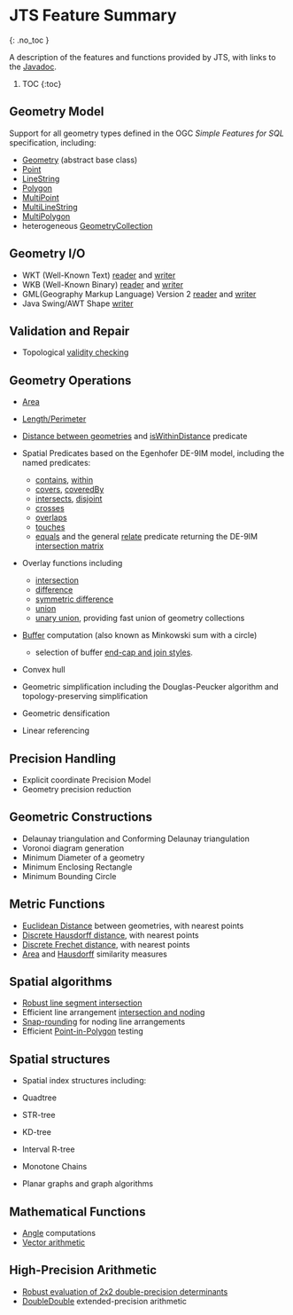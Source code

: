 # JTS Feature Summary
{: .no_toc }

A description of the features and functions provided by
JTS, with links to the
[Javadoc](https://locationtech.github.io/jts/javadoc/index.html).

1. TOC
{:toc}


## Geometry Model

Support for all geometry types defined in the OGC *Simple Features for SQL* specification,
including:

* [Geometry](https://locationtech.github.io/jts/javadoc/org/locationtech/jts/geom/Geometry.html) (abstract base class)
* [Point](https://locationtech.github.io/jts/javadoc/org/locationtech/jts/geom/Point.html)
* [LineString](https://locationtech.github.io/jts/javadoc/org/locationtech/jts/geom/LineString.html)
* [Polygon](https://locationtech.github.io/jts/javadoc/org/locationtech/jts/geom/Polygon.html)
* [MultiPoint](https://locationtech.github.io/jts/javadoc/org/locationtech/jts/geom/MultiPoint.html)
* [MultiLineString](https://locationtech.github.io/jts/javadoc/org/locationtech/jts/geom/MultiLineString.html)
* [MultiPolygon](https://locationtech.github.io/jts/javadoc/org/locationtech/jts/geom/MultiPolygon.html)
* heterogeneous [GeometryCollection](https://locationtech.github.io/jts/javadoc/org/locationtech/jts/geom/GeometryCollection.html)

## Geometry I/O

* WKT (Well-Known Text)
  [reader](https://locationtech.github.io/jts/javadoc/org/locationtech/jts/io/WKTReader.html)
  and [writer](https://locationtech.github.io/jts/javadoc/org/locationtech/jts/io/WKTWriter.html)
* WKB (Well-Known Binary)
  [reader](https://locationtech.github.io/jts/javadoc/org/locationtech/jts/io/WKBReader.html)
  and [writer](https://locationtech.github.io/jts/javadoc/org/locationtech/jts/io/WKBWriter.html)
* GML(Geography Markup Language) Version 2
  [reader](https://locationtech.github.io/jts/javadoc/org/locationtech/jts/io/gml2/GMLReader.html)
  and [writer](https://locationtech.github.io/jts/javadoc/org/locationtech/jts/io/gml2/GMLWriter.html)
* Java Swing/AWT Shape [writer](https://locationtech.github.io/jts/javadoc/org/locationtech/jts/awt/package-summary.html)

## Validation and Repair

* Topological [validity checking](https://locationtech.github.io/jts/javadoc/org/locationtech/jts/geom/Geometry.html#isValid())

## Geometry Operations

* [Area](https://locationtech.github.io/jts/javadoc/org/locationtech/jts/geom/Geometry.html#getArea())
* [Length/Perimeter](https://locationtech.github.io/jts/javadoc/org/locationtech/jts/geom/Geometry.html#getLength())
* [Distance between geometries](https://locationtech.github.io/jts/javadoc/org/locationtech/jts/geom/Geometry.html#distance(org.locationtech.jts.geom.Geometry))
and
[isWithinDistance](https://locationtech.github.io/jts/javadoc/org/locationtech/jts/geom/Geometry.html#isWithinDistance(org.locationtech.jts.geom.Geometry,%20double))
 predicate
* Spatial Predicates based on the Egenhofer DE-9IM model, including the named predicates:
  * [contains](https://locationtech.github.io/jts/javadoc/org/locationtech/jts/geom/Geometry.html#contains(org.locationtech.jts.geom.Geometry)),
    [within](https://locationtech.github.io/jts/javadoc/org/locationtech/jts/geom/Geometry.html#within(org.locationtech.jts.geom.Geometry))
  * [covers](https://locationtech.github.io/jts/javadoc/org/locationtech/jts/geom/Geometry.html#covers(org.locationtech.jts.geom.Geometry)),
    [coveredBy](https://locationtech.github.io/jts/javadoc/org/locationtech/jts/geom/Geometry.html#coveredBy(org.locationtech.jts.geom.Geometry))
  * [intersects](https://locationtech.github.io/jts/javadoc/org/locationtech/jts/geom/Geometry.html#intersects(org.locationtech.jts.geom.Geometry)),
    [disjoint](https://locationtech.github.io/jts/javadoc/org/locationtech/jts/geom/Geometry.html#disjoint(org.locationtech.jts.geom.Geometry))
  * [crosses](https://locationtech.github.io/jts/javadoc/org/locationtech/jts/geom/Geometry.html#crosses(org.locationtech.jts.geom.Geometry))
  * [overlaps](https://locationtech.github.io/jts/javadoc/org/locationtech/jts/geom/Geometry.html#overlaps(org.locationtech.jts.geom.Geometry))
  * [touches](https://locationtech.github.io/jts/javadoc/org/locationtech/jts/geom/Geometry.html#touches(org.locationtech.jts.geom.Geometry))
  * [equals](https://locationtech.github.io/jts/javadoc/org/locationtech/jts/geom/Geometry.html#equals(org.locationtech.jts.geom.Geometry))
and the general
[relate](https://locationtech.github.io/jts/javadoc/org/locationtech/jts/geom/Geometry.html#relate(org.locationtech.jts.geom.Geometry))
 predicate returning the DE-9IM
[intersection matrix](https://locationtech.github.io/jts/javadoc/org/locationtech/jts/geom/IntersectionMatrix.html)

* Overlay functions including

  * [intersection](https://locationtech.github.io/jts/javadoc/org/locationtech/jts/geom/Geometry.html#intersection(org.locationtech.jts.geom.Geometry))
  * [difference](https://locationtech.github.io/jts/javadoc/org/locationtech/jts/geom/Geometry.html#difference(org.locationtech.jts.geom.Geometry))
  * [symmetric difference](https://locationtech.github.io/jts/javadoc/org/locationtech/jts/geom/Geometry.html#symDifference(org.locationtech.jts.geom.Geometry))
  * [union](https://locationtech.github.io/jts/javadoc/org/locationtech/jts/geom/Geometry.html#union(org.locationtech.jts.geom.Geometry))
  * [unary union](https://locationtech.github.io/jts/javadoc/org/locationtech/jts/geom/Geometry.html#union()), providing fast union of geometry collections

* [Buffer](https://locationtech.github.io/jts/javadoc/org/locationtech/jts/geom/Geometry.html#buffer(double))
  computation (also known as Minkowski sum with a circle)
  * selection of buffer [end-cap and join styles](https://locationtech.github.io/jts/javadoc/org/locationtech/jts/geom/Geometry.html#buffer(double,%20int,%20int)).

* [](https://locationtech.github.io/jts/javadoc/org/locationtech/jts/geom/Geometry.html#convexHull())Convex hull
* [](https://locationtech.github.io/jts/javadoc/org/locationtech/jts/simplify/package-summary.html)Geometric simplification
including the
[](https://locationtech.github.io/jts/javadoc/org/locationtech/jts/simplify/DouglasPeuckerSimplifier.html)
Douglas-Peucker algorithm
and
[](https://locationtech.github.io/jts/javadoc/org/locationtech/jts/simplify/TopologyPreservingSimplifier.html)
topology-preserving simplification
* Geometric [](https://locationtech.github.io/jts/javadoc/org/locationtech/jts/densify/Densifier.html)densification
* [](https://locationtech.github.io/jts/javadoc/org/locationtech/jts/linearref/package-summary.html)Linear referencing


## Precision Handling

* Explicit coordinate
[](https://locationtech.github.io/jts/javadoc/org/locationtech/jts/geom/PrecisionModel.html)Precision Model
* Geometry precision reduction


## Geometric Constructions

* [](https://locationtech.github.io/jts/javadoc/org/locationtech/jts/triangulate/DelaunayTriangulationBuilder.html)
Delaunay triangulation
and
[](https://locationtech.github.io/jts/javadoc/org/locationtech/jts/triangulate/ConformingDelaunayTriangulationBuilder.html)
Conforming Delaunay triangulation
* [](https://locationtech.github.io/jts/javadoc/org/locationtech/jts/triangulate/VoronoiDiagramBuilder.html)
Voronoi diagram generation
* [](https://locationtech.github.io/jts/javadoc/org/locationtech/jts/algorithm/MinimumDiameter.html)
Minimum Diameter
of a geometry
* [](https://locationtech.github.io/jts/javadoc/org/locationtech/jts/algorithm/MinimumDiameter.html#getMinimumRectangle())
Minimum Enclosing Rectangle
* [](https://locationtech.github.io/jts/javadoc/org/locationtech/jts/algorithm/MinimumBoundingCircle.html)
Minimum Bounding Circle


## Metric Functions

* [Euclidean Distance](https://locationtech.github.io/jts/javadoc/org/locationtech/jts/operation/distance/DistanceOp.html) between geometries, with nearest points
* [Discrete Hausdorff distance](https://locationtech.github.io/jts/javadoc/org/locationtech/jts/algorithm/distance/DiscreteHausdorffDistance.html), with nearest points
* [Discrete Frechet distance](https://locationtech.github.io/jts/javadoc/org/locationtech/jts/algorithm/distance/DiscreteFrechetDistance.html), with nearest points
* [Area](https://locationtech.github.io/jts/javadoc/org/locationtech/jts/algorithm/match/AreaSimilarityMeasure.html) and
[Hausdorff](https://locationtech.github.io/jts/javadoc/org/locationtech/jts/algorithm/match/HausdorffSimilarityMeasure.html)
similarity measures


## Spatial algorithms

* [Robust line segment intersection](https://locationtech.github.io/jts/javadoc/org/locationtech/jts/algorithm/RobustLineIntersector.html)
* Efficient line arrangement
[intersection and noding](https://locationtech.github.io/jts/javadoc/org/locationtech/jts/noding/package-summary.html)
* [Snap-rounding](https://locationtech.github.io/jts/javadoc/org/locationtech/jts/noding/snapround/package-summary.html)
 for noding line arrangements
* Efficient [Point-in-Polygon](https://locationtech.github.io/jts/javadoc/org/locationtech/jts/algorithm/locate/package-summary.html) testing


## Spatial structures

* Spatial index structures including:

* [](https://locationtech.github.io/jts/javadoc/org/locationtech/jts/index/quadtree/Quadtree.html)Quadtree
* [](https://locationtech.github.io/jts/javadoc/org/locationtech/jts/index/strtree/STRtree.html)STR-tree
* [](https://locationtech.github.io/jts/javadoc/org/locationtech/jts/index/kdtree/KdTree.html)KD-tree
* [](https://locationtech.github.io/jts/javadoc/org/locationtech/jts/index/intervalrtree/package-summary.html)Interval R-tree
* [](https://locationtech.github.io/jts/javadoc/org/locationtech/jts/index/chain/package-summary.html)Monotone Chains

* [](https://locationtech.github.io/jts/javadoc/org/locationtech/jts/planargraph/PlanarGraph.html)Planar graphs
and [](https://locationtech.github.io/jts/javadoc/org/locationtech/jts/planargraph/algorithm/package-summary.html)graph algorithms



## Mathematical Functions

* [Angle](https://locationtech.github.io/jts/javadoc/org/locationtech/jts/algorithm/Angle.html) computations
* [Vector arithmetic](https://locationtech.github.io/jts/javadoc/org/locationtech/jts/algorithm/VectorMath.html)


## High-Precision Arithmetic

* [Robust evaluation of 2x2 double-precision determinants](https://locationtech.github.io/jts/javadoc/org/locationtech/jts/algorithm/RobustDeterminant.html)
* [DoubleDouble](https://locationtech.github.io/jts/javadoc/org/locationtech/jts/math/DD.html) extended-precision arithmetic
